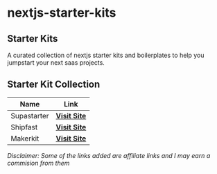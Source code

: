 # nextjs-starter-kits
## Starter Kits
A curated collection of nextjs starter kits and boilerplates to help you jumpstart your next saas projects.

## Starter Kit Collection

| Name | Link |
|------|------|
| Supastarter | [**Visit Site**](https://supastarter.dev?atp=wDUNjV) |
| Shipfast | [**Visit Site**](https://shipfa.st/?via=michael-itindi) |
| Makerkit | [**Visit Site**](https://makerkit.dev) |


_Disclaimer: Some of the links added are affiliate links and I may earn a commision from them_
